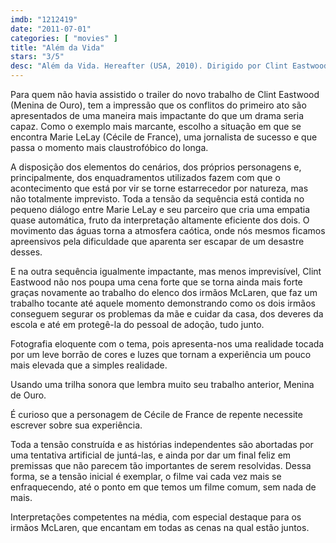 ```yaml
---
imdb: "1212419"
date: "2011-07-01"
categories: [ "movies" ]
title: "Além da Vida"
stars: "3/5"
desc: "Além da Vida. Hereafter (USA, 2010). Dirigido por Clint Eastwood. Escrito por Peter Morgan. Com Cécile De France, Thierry Neuvic, Cyndi Mayo Davis, Lisa Griffiths, Jessica Griffiths, Ferguson Reid, Derek Sakakura, Jay Mohr, Richard Kind."
---
```

Para quem não havia assistido o trailer do novo trabalho de Clint Eastwood (Menina de Ouro), tem a impressão que os conflitos do primeiro ato são apresentados de uma maneira mais impactante do que um drama seria capaz. Como o exemplo mais marcante, escolho a situação em que se encontra Marie LeLay (Cécile de France), uma jornalista de sucesso e que passa o momento mais claustrofóbico do longa.

A disposição dos elementos do cenários, dos próprios personagens e, principalmente, dos enquadramentos utilizados fazem com que o acontecimento que está por vir se torne estarrecedor por natureza, mas não totalmente imprevisto. Toda a tensão da sequência está contida no pequeno diálogo entre Marie LeLay e seu parceiro que cria uma empatia quase automática, fruto da interpretação altamente eficiente dos dois. O movimento das águas torna a atmosfera caótica, onde nós mesmos ficamos apreensivos pela dificuldade que aparenta ser escapar de um desastre desses.

E na outra sequência igualmente impactante, mas menos imprevisível, Clint Eastwood não nos poupa uma cena forte que se torna ainda mais forte graças novamente ao trabalho do elenco dos irmãos McLaren, que faz um trabalho tocante até aquele momento demonstrando como os dois irmãos conseguem segurar os problemas da mãe e cuidar da casa, dos deveres da escola e até em protegê-la do pessoal de adoção, tudo junto.

Fotografia eloquente com o tema, pois apresenta-nos uma realidade tocada por um leve borrão de cores e luzes que tornam a experiência um pouco mais elevada que a simples realidade.

Usando uma trilha sonora que lembra muito seu trabalho anterior, Menina de Ouro.

É curioso que a personagem de Cécile de France de repente necessite escrever sobre sua experiência.

Toda a tensão construída e as histórias independentes são abortadas por uma tentativa artificial de juntá-las, e ainda por dar um final feliz em premissas que não parecem tão importantes de serem resolvidas. Dessa forma, se a tensão inicial é exemplar, o filme vai cada vez mais se enfraquecendo, até o ponto em que temos um filme comum, sem nada de mais.

Interpretações competentes na média, com especial destaque para os irmãos McLaren, que encantam em todas as cenas na qual estão juntos.



